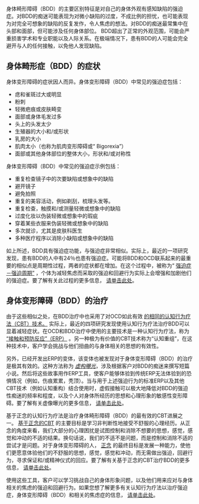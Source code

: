身体畸形障碍（BDD）的主要区别特征是对自己的身体外观有感知缺陷的强迫症。对BDD的痴迷可能表现为对微小缺陷的过度，不成比例的担忧，也可能表现为对完全可想象的缺陷的反复发作，令人焦虑的想法。对BDD的痴迷最常集中在头部和面部，但可能涉及任何身体部位。 BDD超出了正常的外观范围，可能会严重损害学术和专业职能以及人际关系。在极端情况下，患有BDD的人可能会完全避开与人的任何接触，以免他人发现缺陷。

## 身体畸形症（BDD）的症状

身体变形障碍的症状因人而异。身体变形障碍（BDD）中常见的强迫症包括：

- 痣和雀斑过大或明显
- 粉刺
- 轻微疤痕或皮肤畸变
- 面部或身体毛发过多
- 头上的头发太少
- 生殖器的大小和/或形状
- 乳房的大小
- 肌肉太小（也称为肌肉变形障碍或“ Bigorexia”）
- 面部或其他身体部位的整体大小，形状和/或对称性

身体变形障碍（BDD）中常见的强迫症示例包括：

- 重复检查镜子中的次要缺陷或想象中的缺陷
- 避开镜子
- 避免拍照
- 重复的美容活动，例如剃刮，梳理头发等。
- 重复检查，触摸和/或测量轻微或想象中的缺陷
- 过度化妆以伪装轻微或想象中的瑕疵
- 穿着某些衣服来伪装轻微或想象中的缺陷
- 多次就诊，尤其是皮肤科医生
- 多种医疗程序以消除小缺陷或想象中的缺陷

如上所述，BDD具有强迫症功能，与强迫症非常相似。实际上，最近的一项研究发现，患有BDD的人中有24％也患有强迫症。可能将BDD和OCD联系起来的最重要的相似点是周期性过程，两者的症状都在增加。在这个过程中，被称为“ [强迫症－强迫周期”](https://ocdla.com/obsessivecompulsivecycle/ "身体变形障碍（BDD）和强迫症周期。") ，个体为减轻焦虑而采取的强迫和回避行为实际上会增强和加剧他们的强迫症。要了解有关此过程的更多信息， [请单击此处](https://ocdla.com/obsessivecompulsivecycle/ "身体变形障碍（BDD）和强迫症周期")。

## 身体变形障碍（BDD）的治疗

由于这些相似之处，在BDD治疗中也采用了对OCD如此有效 [的相同的认知行为疗法（CBT）技术。](https://ocdla.com/cognitivebehavioraltherapy/ "认知行为疗法治疗身体畸形障碍（BDD）。") 实际上，最近的四项研究发现使用认知行为疗法治疗BDD可以显着减轻症状。在OCD和BDD治疗中使用的主要技术是一种认知行为疗法，称为 [“接触和预防反应”（ERP）](https://ocdla.com/exposure-therapy-ocd-anxiety-1944 "BDD的ERP") 。另一种极为有价值的CBT技术称为“认知重组”，在这种技术中，客户学会挑战与他们扭曲的与身体相关的思想的有效性。

另外，已经开发出ERP的变体，该变体也被发现对于身体变形障碍（BDD）的治疗是极其有效的。这种方法称为 _[虚构曝光](https://ocdla.com/imaginal-exposure-ocd-anxiety-4847/)_，涉及根据客户对BDD的痴迷来撰写短篇小说。然后将这些故事用作ERP工具，使客户能够体验到传统ERP无法体验到的恐惧情况（例如，伤痕累累，秃顶）。当与用于上述强迫行为的标准ERP以及其他CBT技术（例如认知重构）结合使用时，虚假接触可以极大地降低对BDD的强迫性痴迷的频率和程度，以及个人对身体所经历的思想和心理形象的敏感性变形障碍。要了解有关虚像曝光的更多信息， [请单击此处](https://ocdla.com/imaginal-exposure-ocd-anxiety-4847/ "BDD的虚幻曝光")。

基于正念的认知行为疗法是治疗身体畸形障碍（BDD）的最有效的CBT进展之一。 [基于正念的CBT](https://ocdla.com/mindfulness-cbt-ocd-anxiety/ "基于正念CBT的BDD治疗") 的主要目标是学习非判断性地接受不舒服的心理经历。从正念的角度来看，我们大部分的心理困扰是试图控制和消除不想要的思想，感觉，感觉和冲动的不适的结果。换句话说，我们的不适不是问题，而是控制和消除不适的尝试才是问题。对于身体变形障碍的人， [正念](https://ocdla.com/mindfulness-workbook-ocd/ "强迫症正念练习册") 的最终目标是发展一种能力，使他们更愿意体验他们的不舒服的思想，感觉，感觉和冲动，而无需做出强迫，回避行为，寻求保证和/或精神仪式的回应。要了解有关基于正念的CBT治疗BDD的更多信息， [请单击此处](https://ocdla.com/mindfulness-cbt-ocd-anxiety/ "基于正念的CBT治疗BDD")。

使用这些工具，客户可以学习挑战自己的身体形象问题，以及他们用来应对与身体相关的焦虑的强迫和回避行为。如果您想了解更多有关认知行为疗法以治疗强迫症，身体变形障碍（BDD）和相关的焦虑症的信息， [请单击此处](https://ocdla.com/cognitivebehavioraltherapy/ "认知行为疗法治疗身体畸形障碍（BDD）")。
